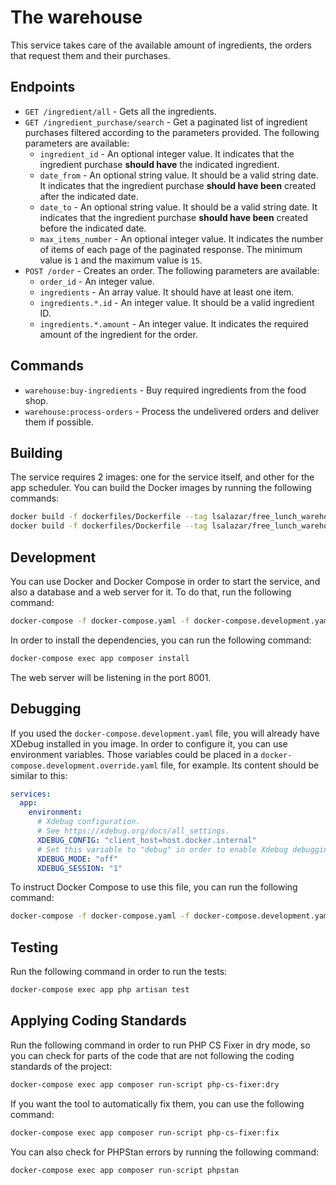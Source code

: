 # The warehouse

This service takes care of the available amount of ingredients, the orders that request them and their purchases.

## Endpoints

- `GET /ingredient/all` - Gets all the ingredients.
- `GET /ingredient_purchase/search` - Get a paginated list of ingredient purchases filtered according to the parameters
  provided. The following parameters are available:
    - `ingredient_id` - An optional integer value. It indicates that the ingredient purchase **should have** the
      indicated ingredient.
    - `date_from` - An optional string value. It should be a valid string date. It indicates that the ingredient
      purchase **should have been** created after the indicated date.
    - `date_to` - An optional string value. It should be a valid string date. It indicates that the ingredient
      purchase **should have been** created before the indicated date.
    - `max_items_number` - An optional integer value. It indicates the number of items of each page of the paginated
      response. The minimum value is `1` and the maximum value is `15`.
- `POST /order` - Creates an order. The following parameters are available:
    - `order_id` - An integer value.
    - `ingredients` - An array value. It should have at least one item.
    - `ingredients.*.id` - An integer value. It should be a valid ingredient ID.
    - `ingredients.*.amount` - An integer value. It indicates the required amount of the ingredient for the order.

## Commands

- `warehouse:buy-ingredients` - Buy required ingredients from the food shop.
- `warehouse:process-orders` - Process the undelivered orders and deliver them if possible.

## Building

The service requires 2 images: one for the service itself, and other for the app scheduler. You can build the Docker
images by running the following commands:

```bash
docker build -f dockerfiles/Dockerfile --tag lsalazar/free_lunch_warehouse --target production .
docker build -f dockerfiles/Dockerfile --tag lsalazar/free_lunch_warehouse_app_scheduler --target app_scheduler .
```

## Development

You can use Docker and Docker Compose in order to start the service, and also a database and a web server for it. To do
that, run the following command:

```bash
docker-compose -f docker-compose.yaml -f docker-compose.development.yaml up -d
```

In order to install the dependencies, you can run the following command:

```bash
docker-compose exec app composer install
```

The web server will be listening in the port 8001.

## Debugging

If you used the `docker-compose.development.yaml` file, you will already have XDebug installed in you image. In order to
configure it, you can use environment variables. Those variables could be placed in
a `docker-compose.development.override.yaml` file, for example. Its content should be similar to this:

```yaml
services:
  app:
    environment:
      # Xdebug configuration.
      # See https://xdebug.org/docs/all_settings.
      XDEBUG_CONFIG: "client_host=host.docker.internal"
      # Set this variable to "debug" in order to enable Xdebug debugging.
      XDEBUG_MODE: "off"
      XDEBUG_SESSION: "1"
```

To instruct Docker Compose to use this file, you can run the following command:

```bash
docker-compose -f docker-compose.yaml -f docker-compose.development.yaml -f docker-compose.development.override.yaml up -d
```

## Testing

Run the following command in order to run the tests:

```bash
docker-compose exec app php artisan test
```

## Applying Coding Standards

Run the following command in order to run PHP CS Fixer in dry mode, so you can check for parts of the code that are not
following the coding standards of the project:

```bash
docker-compose exec app composer run-script php-cs-fixer:dry
```

If you want the tool to automatically fix them, you can use the following command:

```bash
docker-compose exec app composer run-script php-cs-fixer:fix
```

You can also check for PHPStan errors by running the following command:

```bash
docker-compose exec app composer run-script phpstan
```
